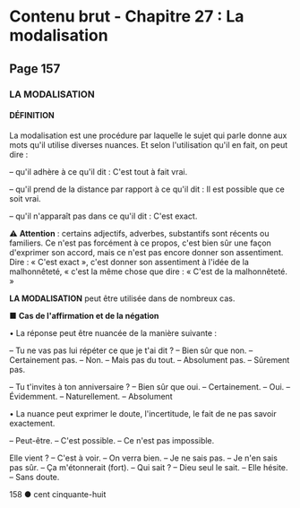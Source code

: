 # Contenu brut - Chapitre 27 : La modalisation

## Page 157

### LA MODALISATION

#### DÉFINITION

La modalisation est une procédure par laquelle le sujet qui parle donne aux mots qu'il utilise diverses nuances. Et selon l'utilisation qu'il en fait, on peut dire :

– qu'il adhère à ce qu'il dit :
  C'est tout à fait vrai.

– qu'il prend de la distance par rapport à ce qu'il dit :
  Il est possible que ce soit vrai.

– qu'il n'apparaît pas dans ce qu'il dit :
  C'est exact.

⚠️ **Attention** : certains adjectifs, adverbes, substantifs sont récents ou familiers. Ce n'est 
pas forcément à ce propos, c'est bien sûr une façon d'exprimer son accord, mais ce n'est 
pas encore donner son assentiment. Dire : « C'est exact », c'est donner son assentiment à l'idée de la 
malhonnêteté, « c'est la même chose que dire : « C'est de la malhonnêteté. »

**LA MODALISATION** peut être utilisée dans de nombreux cas.

■ **Cas de l'affirmation et de la négation**

• La réponse peut être nuancée de la manière suivante :

– Tu ne vas pas lui répéter ce que je t'ai dit ?
  – Bien sûr que non.
  – Certainement pas.
  – Non.
  – Mais pas du tout.
  – Absolument pas. – Sûrement pas.

– Tu t'invites à ton anniversaire ?
  – Bien sûr que oui.
  – Certainement.
  – Oui.
  – Évidemment.
  – Naturellement.
  – Absolument

• La nuance peut exprimer le doute, l'incertitude, le fait de ne pas savoir exactement.

  – Peut-être. – C'est possible. – Ce n'est pas impossible.
  
Elle vient ?
  – C'est à voir. – On verra bien.
  – Je ne sais pas. – Je n'en sais pas sûr.
  – Ça m'étonnerait (fort). – Qui sait ?
  – Dieu seul le sait. – Elle hésite. – Sans doute.

158 ● cent cinquante-huit